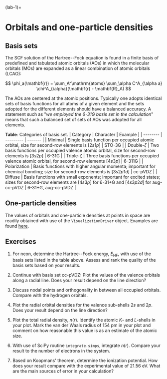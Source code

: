(lab-1)=
# Orbitals and one-particle densities

## Basis sets

The SCF solution of the Hartree--Fock equation is found in a finite basis of predefined and tabulated atomic orbitals (AOs) in which the molecular orbitals (MOs) are expanded as a linear combination of atomic orbitals (LCAO):

$$
    \phi_a(\mathbf{r}) = 
    \sum_A^\mathrm{atoms}
    \sum_\alpha C^A_{\alpha a} 
    \chi^A_{\alpha}(\mathbf{r} - \mathbf{R}_A)
$$

The AOs are centered at the atomic positions. Typically one adopts identical sets of basis functions for all atoms of a given element and the sets adopted for the different elements should have a balanced accuracy. A statement such as "*we employed the 6-31G basis set in the calculation*" means that such a balanced set of sets of AOs was adopted for all elements.

**Table**: Categories of basis set.
| Category | Character | Example |
| -------- | --------- | ------- |
| Minimal | Single basis function per occupied atomic orbital, size for second-row elements is $[2s1p]$ | STO-3G |
| Double-$\zeta$ | Two basis functions per occupied valence atomic orbital, size for second-row elements is $[3s2p]$ | 6-31G | 
| Triple-$\zeta$ | Three basis functions per occupied valence atomic orbital, for second-row elements $[4s3p]$ | 6-311G |
| Polarization | Basis functions with higher angular momenta; important for chemical bonding; size for second-row elements is $[3s2p1d]$ | cc-pVDZ |
| Diffuse | Basis functions with small exponents; important for excited states; sizes for second-row elements are $[4s3p]$ for 6-31+G and $[4s3p2d]$ for aug-cc-pVDZ |  6-31+G, aug-cc-pVDZ |

## One-particle densities

The values of orbitals and one-particle densities at points in space are readily obtained with use of the `VisualizationDriver` object. Examples are found [here](https://kthpanor.github.io/echem/docs/elec_struct/reduced_density.html).

## Exercises

1. For neon, determine the Hartree--Fock energy, $E_\mathrm{HF}$, with use of the basis sets listed in the table above. Assess and rank the quality of the basis sets based on your results.

2. Continue with basis set cc-pVDZ:  Plot the values of the valence orbitals along a radial line. Does your result depend on the line direction? 

3. Discuss nodal points and orthogonality in between all occupied orbitals. Compare with the hydrogen orbitals.

4. Plot the radial orbital densities for the valence sub-shells $2s$ and $2p$. Does your result depend on the line direction? 

5. Plot the total radial density, $n(r)$. Identify the atomic *K*- and *L*-shells in your plot. Mark the van der Waals radius of 154 pm in your plot and comment on how reasonable this value is as an estimate of the atomic size.

6. With use of SciPy routine `integrate.simps`, integrate $n(r)$. Compare your result to the number of electrons in the system.

7. Based on Koopmans' theorem, determine the ionization potential. How does your result compare with the experimental value of 21.56 eV. What are the main sources of error in your calculation?
